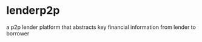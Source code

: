 

# lenderp2p
a p2p lender platform that abstracts key financial information from lender to borrower
